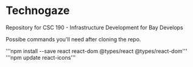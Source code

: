 # Technogaze
Repository for CSC 190 - Infrastructure Development for Bay Develops

Possibe commands you'll need after cloning the repo.

'''npm install --save react react-dom @types/react @types/react-dom'''
'''npm update react-icons'''
